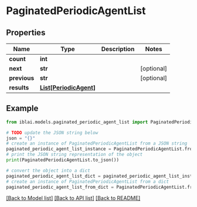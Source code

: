 # PaginatedPeriodicAgentList


## Properties

Name | Type | Description | Notes
------------ | ------------- | ------------- | -------------
**count** | **int** |  | 
**next** | **str** |  | [optional] 
**previous** | **str** |  | [optional] 
**results** | [**List[PeriodicAgent]**](PeriodicAgent.md) |  | 

## Example

```python
from iblai.models.paginated_periodic_agent_list import PaginatedPeriodicAgentList

# TODO update the JSON string below
json = "{}"
# create an instance of PaginatedPeriodicAgentList from a JSON string
paginated_periodic_agent_list_instance = PaginatedPeriodicAgentList.from_json(json)
# print the JSON string representation of the object
print(PaginatedPeriodicAgentList.to_json())

# convert the object into a dict
paginated_periodic_agent_list_dict = paginated_periodic_agent_list_instance.to_dict()
# create an instance of PaginatedPeriodicAgentList from a dict
paginated_periodic_agent_list_from_dict = PaginatedPeriodicAgentList.from_dict(paginated_periodic_agent_list_dict)
```
[[Back to Model list]](../README.md#documentation-for-models) [[Back to API list]](../README.md#documentation-for-api-endpoints) [[Back to README]](../README.md)



